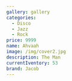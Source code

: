 ```yaml
---
gallery: gallery
categories:
  - Disco
  - Jazz
  - Rock
price: 9999
name: Ahvaah
image: /img/cover2.jpg
description: The Man
currentIventory: 53
brand: Jacob
---
```

